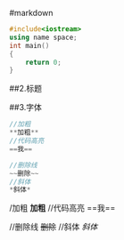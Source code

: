 #markdown
```C++
#include<iostream>
using name space;
int main()
{
    return 0;
}
```
##2.标题

##3.字体
```C++
//加粗
**加粗**
//代码高亮
==我==

//删除线
~~删除~~
//斜体
*斜体*
```
/加粗
**加粗**
//代码高亮
==我==

//删除线
~~删除~~
//斜体
*斜体*
